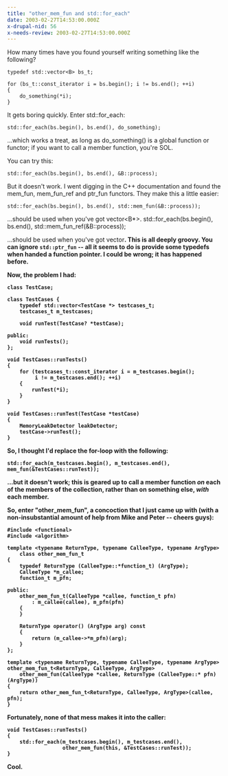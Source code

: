 ```yaml
---
title: "other_mem_fun and std::for_each"
date: 2003-02-27T14:53:00.000Z
x-drupal-nid: 56
x-needs-review: 2003-02-27T14:53:00.000Z
---
```

How many times have you found yourself writing something like the following?

    typedef std::vector<B> bs_t;

    for (bs_t::const_iterator i = bs.begin(); i != bs.end(); ++i)
    {
        do_something(*i);
    }

It gets boring quickly. Enter std::for_each:

    std::for_each(bs.begin(), bs.end(), do_something);

...which works a treat, as long as do_something() is a global function or functor; if you want to call a member function, you're SOL.

You can try this:

    std::for_each(bs.begin(), bs.end(), &B::process);

But it doesn't work. I went digging in the C++ documentation and found the mem_fun, mem_fun_ref and ptr_fun functors. They make this a little easier:

    std::for_each(bs.begin(), bs.end(), std::mem_fun(&B::process));

...should be used when you've got vector<B*>.
    std::for_each(bs.begin(), bs.end(), std::mem_fun_ref(&B::process));

...should be used when you've got vector<B>.
This is all deeply groovy. You can ignore `std::ptr_fun` -- all it seems to do is provide some typedefs when handed a function pointer. I could be wrong; it has happened before.

Now, the problem I had:

    class TestCase;

    class TestCases {
        typedef std::vector<TestCase *> testcases_t;
        testcases_t m_testcases;

        void runTest(TestCase? *testCase);

    public:
        void runTests();
    };

    void TestCases::runTests()
    {
        for (testcases_t::const_iterator i = m_testcases.begin();
             i != m_testcases.end(); ++i)
        {
            runTest(*i);
        }
    }

    void TestCases::runTest(TestCase *testCase)
    {
        MemoryLeakDetector leakDetector;
        testCase->runTest();
    }

So, I thought I'd replace the for-loop with the following:

    std::for_each(m_testcases.begin(), m_testcases.end(), mem_fun(&TestCases::runTest));

...but it doesn't work; this is geared up to call a member function *on* each of the members of the collection, rather than on something else, *with* each member.

So, enter "other_mem_fun", a concoction that I just came up with (with a non-insubstantial amount of help from Mike and Peter -- cheers guys):

    #include <functional>
    #include <algorithm>

    template <typename ReturnType, typename CalleeType, typename ArgType>
        class other_mem_fun_t
    {
        typedef ReturnType (CalleeType::*function_t) (ArgType);
        CalleeType *m_callee;
        function_t m_pfn;

    public:
        other_mem_fun_t(CalleeType *callee, function_t pfn)
            : m_callee(callee), m_pfn(pfn)
    	{
    	}

        ReturnType operator() (ArgType arg) const
        {
            return (m_callee->*m_pfn)(arg);
        }
    };

    template <typename ReturnType, typename CalleeType, typename ArgType>
    other_mem_fun_t<ReturnType, CalleeType, ArgType>
        other_mem_fun(CalleeType *callee, ReturnType (CalleeType::* pfn)(ArgType))
    {
        return other_mem_fun_t<ReturnType, CalleeType, ArgType>(callee, pfn);
    }

Fortunately, none of that mess makes it into the caller:

    void TestCases::runTests()
    {
        std::for_each(m_testcases.begin(), m_testcases.end(),
                      other_mem_fun(this, &TestCases::runTest));
    }

Cool.